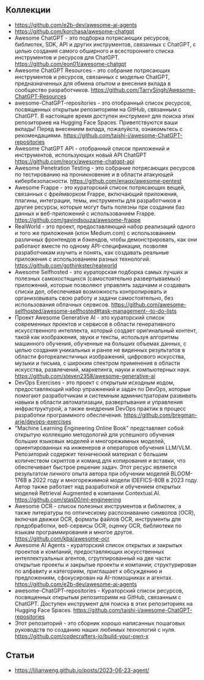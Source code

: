 ## Коллекции

- https://github.com/e2b-dev/awesome-ai-agents
- https://github.com/korchasa/awesome-chatgpt
- Awesome ChatGPT - это подборка потрясающих ресурсов, библиотек, SDK, API и других инструментов, связанных с ChatGPT, с целью создания самого обширного и всестороннего списка инструментов и ресурсов для ChatGPT. https://github.com/eon01/awesome-chatgpt
- Awesome ChatGPT Resources - это собрание потрясающих инструментов и ресурсов, связанных с моделью ChatGPT, предназначенных для обмена опытом и внесения вклада в сообщество разработчиков. https://github.com/TarrySingh/Awesome-ChatGPT-Resources
- awesome-ChatGPT-repositories - это отобранный список ресурсов, посвященных открытым репозиториям на GitHub, связанным с ChatGPT. В настоящее время доступен инструмент для поиска этих репозиториев на Hugging Face Spaces. Приветствуются ваши вклады! Перед внесением вклада, пожалуйста, ознакомьтесь с рекомендациями. https://github.com/taishi-i/awesome-ChatGPT-repositories
- Awesome ChatGPT API - отобранный список приложений и инструментов, использующих новый API ChatGPT https://github.com/reorx/awesome-chatgpt-api
- Awesome Penetration Testing - это собрание потрясающих ресурсов по тестированию на проникновение и в области атакующей кибербезопасности. https://github.com/enaqx/awesome-pentest
- Awesome Frappe - это кураторский список потрясающих вещей, связанных с фреймворком Frappe, включающий приложения, плагины, интеграции, темы, инструменты для разработчиков и другие ресурсы, которые могут быть полезны при создании баз данных и веб-приложений с использованием Frappe. https://github.com/gavindsouza/awesome-frappe
- RealWorld - это проект, предоставляющий набор реализаций одного и того же приложения (клон Medium.com) с использованием различных фронтендов и бэкендов, чтобы демонстрировать, как они работают вместе по одному API-спецификации, позволяя разработчикам изучить и понять, как создавать реальные приложения с использованием разных технологий. https://github.com/gothinkster/realworld
- Awesome Selfhosted - это кураторская подборка самых лучших и полезных самохостящихся (самостоятельно развертываемых) приложений, которые позволяют управлять задачами и создавать списки дел, обеспечивая возможность контролировать и организовывать свою работу и задачи самостоятельно, без использования облачных сервисов. https://github.com/awesome-selfhosted/awesome-selfhosted#task-management--to-do-lists
- Проект Awesome Generative AI - это кураторский список современных проектов и сервисов в области генеративного искусственного интеллекта, который создает оригинальный контент, такой как изображения, звуки и тексты, используя алгоритмы машинного обучения, обученные на больших объемах данных, с целью создания уникальных и ранее не виденных результатов в области фотореалистичных изображений, цифрового искусства, музыки и письма, с широким спектром применения в области искусства, развлечений, маркетинга, науки и компьютерных наук. https://github.com/steven2358/awesome-generative-ai
- DevOps Exercises - это проект с открытым исходным кодом, предоставляющий набор упражнений и задач по DevOps, которые помогают разработчикам и системным администраторам развивать навыки в области автоматизации, развертывания и управления инфраструктурой, а также внедрения DevOps практик в процесс разработки программного обеспечения. https://github.com/bregman-arie/devops-exercises
- "Machine Learning Engineering Online Book" представляет собой открытую коллекцию методологий для успешного обучения больших языковых моделей и многорежимных моделей, ориентированных на инженеров и операторов обучения LLM/VLM. Репозиторий содержит технический материал с большим количеством скриптов и команд для копирования и вставки, что обеспечивает быстрое решение задач. Этот ресурс является результатом личного опыта автора при обучении моделей BLOOM-176B в 2022 году и многорежимной модели IDEFICS-80B в 2023 году. Автор также работает над разработкой и обучением открытых моделей Retrieval Augmented в компании Contextual.AI. https://github.com/stas00/ml-engineering
- Awesome OCR - список полезных инструментов и библиотек, а также литературы по оптическому распознаванию символов (OCR), включая движки OCR, форматы файлов OCR, инструменты для предобработки, веб-сервисы OCR, оценку OCR, библиотеки по языкам программирования и многое другое. https://github.com/kba/awesome-ocr
- Awesome AI Agents - кураторский список открытых и закрытых проектов и компаний, предоставляющих искусственных интеллектуальных агентов, сгруппированный на две части: открытые проекты и закрытые проекты и компании; структурирован по алфавиту и категориям, приглашает к обсуждению и предложениям, сфокусирован на AI-помощниках и агентах. https://github.com/e2b-dev/awesome-ai-agents
- awesome-ChatGPT-repositories - Кураторский список ресурсов, посвященных открытым репозиториям на GitHub, связанным с ChatGPT. Доступен инструмент для поиска в этих репозиториях на Hugging Face Spaces. https://github.com/taishi-i/awesome-ChatGPT-repositories
- Этот репозиторий - это сборник хорошо написанных пошаговых руководств по созданию наших любимых технологий с нуля. https://github.com/codecrafters-io/build-your-own-x

## Статьи

- https://lilianweng.github.io/posts/2023-06-23-agent/
